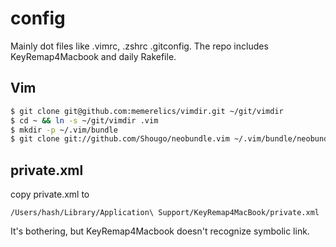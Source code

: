 config
========================

Mainly dot files like .vimrc, .zshrc .gitconfig.
The repo includes KeyRemap4Macbook and daily Rakefile.


## Vim

```bash
$ git clone git@github.com:memerelics/vimdir.git ~/git/vimdir
$ cd ~ && ln -s ~/git/vimdir .vim
$ mkdir -p ~/.vim/bundle
$ git clone git://github.com/Shougo/neobundle.vim ~/.vim/bundle/neobundle.vim
```


## private.xml

copy private.xml to

``````````````
/Users/hash/Library/Application\ Support/KeyRemap4MacBook/private.xml
``````````````

It's bothering, but KeyRemap4Macbook doesn't recognize symbolic link.

